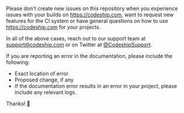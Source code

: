 Please don't create new issues on this repository when you experience issues with your builds on https://codeship.com, want to request new features for the CI system or have general questions on how to use https://codeship.com for your projects.

In all of the above cases, reach out to our support team at support@codeship.com or on Twitter at [@CodeshipSupport](https://twitter.com/CodeshipSupport).

If you are reporting an error in the documentation, please include the following:

- Exact location of error
- Proposed change, if any
- If the documentation error results in an error in your project, please include any relevant logs.

Thanks! 🚢
